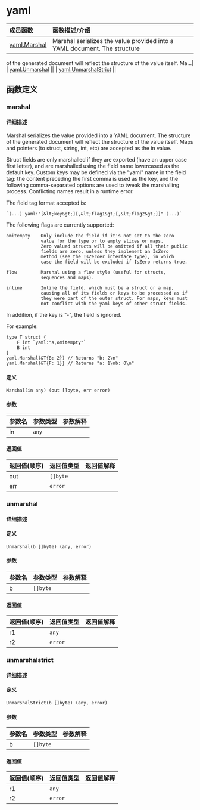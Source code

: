 # yaml

|成员函数|函数描述/介绍|
|:------|:--------|
| [yaml.Marshal](#marshal) |Marshal serializes the value provided into a YAML document. The structure
of the generated document will reflect the structure of the value itself.
Ma...|
| [yaml.Unmarshal](#unmarshal) ||
| [yaml.UnmarshalStrict](#unmarshalstrict) ||


## 函数定义
### marshal

#### 详细描述
Marshal serializes the value provided into a YAML document. The structure
of the generated document will reflect the structure of the value itself.
Maps and pointers (to struct, string, int, etc) are accepted as the in value.

Struct fields are only marshalled if they are exported (have an upper case
first letter), and are marshalled using the field name lowercased as the
default key. Custom keys may be defined via the "yaml" name in the field
tag: the content preceding the first comma is used as the key, and the
following comma-separated options are used to tweak the marshalling process.
Conflicting names result in a runtime error.

The field tag format accepted is:

    `(...) yaml:"[&lt;key&gt;][,&lt;flag1&gt;[,&lt;flag2&gt;]]" (...)`

The following flags are currently supported:

    omitempty    Only include the field if it's not set to the zero
                 value for the type or to empty slices or maps.
                 Zero valued structs will be omitted if all their public
                 fields are zero, unless they implement an IsZero
                 method (see the IsZeroer interface type), in which
                 case the field will be excluded if IsZero returns true.

    flow         Marshal using a flow style (useful for structs,
                 sequences and maps).

    inline       Inline the field, which must be a struct or a map,
                 causing all of its fields or keys to be processed as if
                 they were part of the outer struct. For maps, keys must
                 not conflict with the yaml keys of other struct fields.

In addition, if the key is "-", the field is ignored.

For example:

    type T struct {
        F int `yaml:"a,omitempty"`
        B int
    }
    yaml.Marshal(&T{B: 2}) // Returns "b: 2\n"
    yaml.Marshal(&T{F: 1}} // Returns "a: 1\nb: 0\n"


#### 定义

`Marshal(in any) (out []byte, err error)`

#### 参数
|参数名|参数类型|参数解释|
|:-----------|:---------- |:-----------|
| in | `any` |   |

#### 返回值
|返回值(顺序)|返回值类型|返回值解释|
|:-----------|:---------- |:-----------|
| out | `[]byte` |   |
| err | `error` |   |


### unmarshal

#### 详细描述


#### 定义

`Unmarshal(b []byte) (any, error)`

#### 参数
|参数名|参数类型|参数解释|
|:-----------|:---------- |:-----------|
| b | `[]byte` |   |

#### 返回值
|返回值(顺序)|返回值类型|返回值解释|
|:-----------|:---------- |:-----------|
| r1 | `any` |   |
| r2 | `error` |   |


### unmarshalstrict

#### 详细描述


#### 定义

`UnmarshalStrict(b []byte) (any, error)`

#### 参数
|参数名|参数类型|参数解释|
|:-----------|:---------- |:-----------|
| b | `[]byte` |   |

#### 返回值
|返回值(顺序)|返回值类型|返回值解释|
|:-----------|:---------- |:-----------|
| r1 | `any` |   |
| r2 | `error` |   |


